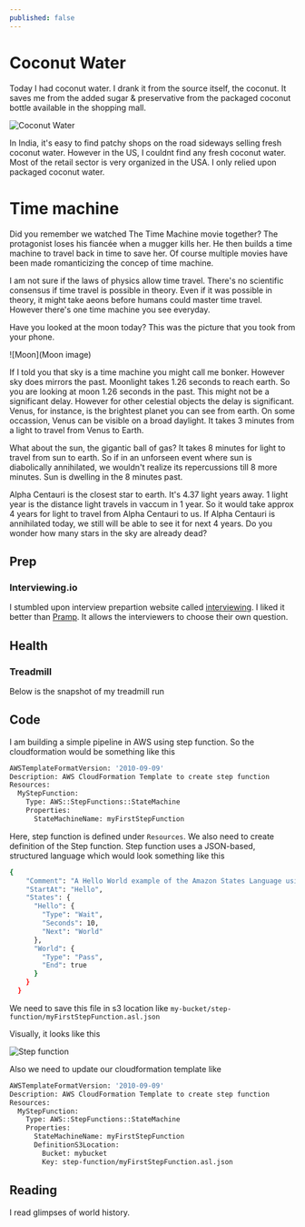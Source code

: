 ```yaml
---
published: false
---
```


# Coconut Water

Today I had coconut water. I drank it from the source itself, the coconut. It saves me from the added sugar & preservative from the packaged coconut bottle available in the shopping mall.

![Coconut Water](https://imgur.com/fkOTlN7)

In India, it's easy to find patchy shops on the road sideways selling fresh coconut water. However in the US, I couldnt find any fresh coconut water. Most of the retail sector is very organized in the USA. I only relied upon packaged coconut water.  


# Time machine 

Did you remember we watched The Time Machine movie together? The protagonist loses his fiancée when a mugger kills her. He then builds a time machine to travel back in time to save her. Of course multiple movies have been made romanticizing the concep of time machine. 

I am not sure if the laws of physics allow time travel. There's no scientific consensus if time travel is possible in theory. Even if it was possible in theory, it might take aeons before humans could master time travel. However there's one time machine you see everyday. 

Have you looked at the moon today? This was the picture that you took from your phone. 

![Moon](Moon image)

If I told you that sky is a time machine you might call me bonker. However sky does mirrors the past. Moonlight takes 1.26 seconds to reach earth. So you are looking at moon 1.26 seconds in the past. This might not be a significant delay. However for other celestial objects the delay is significant. Venus, for instance, is the brightest planet you can see from earth. On some occassion, Venus can be visible on a broad daylight. It takes 3 minutes from a light to travel from Venus to Earth.

What about the sun, the gigantic ball of gas? It takes 8 minutes for light to travel from sun to earth. So if in an unforseen event where sun is diabolically annihilated, we wouldn't realize its repercussions till 8 more minutes. Sun is dwelling in the 8 minutes past. 

Alpha Centauri is the closest star to earth. It's 4.37 light years away. 1 light year is the distance light travels in vaccum in 1 year. So it would take approx 4 years for light to travel from Alpha Centauri to us. If Alpha Centauri is annihilated today, we still will be able to see it for next 4 years. Do you wonder how many stars in the sky are already dead?



## Prep


### Interviewing.io

I stumbled upon interview prepartion website called [interviewing](https://start.interviewing.io/). I liked it better than [Pramp](https://www.pramp.com). It allows the interviewers to choose their own question.

## Health

### Treadmill 

Below is the snapshot of my treadmill run


## Code

I am building a simple pipeline in AWS using step function. So the cloudformation would be something like this

```bash
AWSTemplateFormatVersion: '2010-09-09'
Description: AWS CloudFormation Template to create step function
Resources:
  MyStepFunction:
    Type: AWS::StepFunctions::StateMachine
    Properties:
      StateMachineName: myFirstStepFunction
```

Here, step function is defined under `Resources`. We also need to create definition of the Step function. Step function uses a JSON-based, structured language which would look something like this

```bash
{
    "Comment": "A Hello World example of the Amazon States Language using Pass states",
    "StartAt": "Hello",
    "States": {
      "Hello": {
        "Type": "Wait",
        "Seconds": 10,
        "Next": "World"
      },
      "World": {
        "Type": "Pass",
        "End": true
      }
    }
  }
```

We need to save this file in s3 location like `my-bucket/step-function/myFirstStepFunction.asl.json`

Visually, it looks like this 

![Step function](https://i.imgur.com/uedeqge.png)


Also we need to update our cloudformation template like


```bash
AWSTemplateFormatVersion: '2010-09-09'
Description: AWS CloudFormation Template to create step function
Resources:
  MyStepFunction:
    Type: AWS::StepFunctions::StateMachine
    Properties:
      StateMachineName: myFirstStepFunction
      DefinitionS3Location:
        Bucket: mybucket
        Key: step-function/myFirstStepFunction.asl.json

```

## Reading 

I read glimpses of world history.
